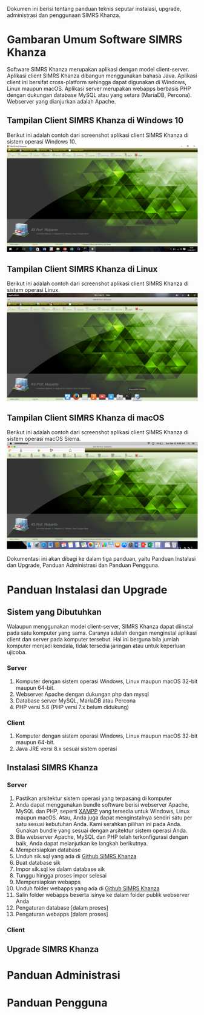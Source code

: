 Dokumen ini berisi tentang panduan teknis seputar instalasi, upgrade, administrasi dan penggunaan SIMRS Khanza.
# Gambaran Umum Software SIMRS Khanza
Software SIMRS Khanza merupakan aplikasi dengan model client-server. Aplikasi client SIMRS Khanza dibangun menggunakan bahasa Java.  Aplikasi client ini bersifat cross-platform sehingga dapat digunakan di Windows, Linux maupun macOS.  Aplikasi server merupakan webapps berbasis PHP dengan dukungan database MySQL atau yang setara (MariaDB, Percona). Webserver yang dianjurkan adalah Apache.
## Tampilan Client SIMRS Khanza di Windows 10
Berikut ini adalah contoh dari screenshot aplikasi client SIMRS Khanza di sistem operasi Windows 10.
![client on windows](images/main-windows.png)
## Tampilan Client SIMRS Khanza di Linux
Berikut ini adalah contoh dari screenshot aplikasi client SIMRS Khanza di sistem operasi Linux.
![client on linux](images/main-linux.png)
## Tampilan Client SIMRS Khanza di macOS
Berikut ini adalah contoh dari screenshot aplikasi client SIMRS Khanza di sistem operasi macOS Sierra.
![client on macos](images/main-macos.png)


Dokumentasi ini akan dibagi ke dalam tiga panduan, yaitu Panduan Instalasi dan Upgrade, Panduan Administrasi dan Panduan Pengguna.

# Panduan Instalasi dan Upgrade
## Sistem yang Dibutuhkan
Walaupun menggunakan model client-server, SIMRS Khanza dapat diinstal pada satu komputer yang sama.  Caranya adalah dengan menginstal aplikasi client dan server pada komputer tersebut.  Hal ini berguna bila jumlah komputer menjadi kendala, tidak tersedia jaringan atau untuk keperluan ujicoba.
### Server
1. Komputer dengan sistem operasi Windows, Linux maupun macOS 32-bit maupun 64-bit.
2. Webserver Apache dengan dukungan php dan mysql
3. Database server MySQL, MariaDB atau Percona
4. PHP versi 5.6 (PHP versi 7.x belum didukung)

### Client
1. Komputer dengan sistem operasi Windows, Linux maupun macOS 32-bit maupun 64-bit.
2. Java JRE versi 8.x sesuai sistem operasi

## Instalasi SIMRS Khanza

### Server
1. Pastikan arsitektur sistem operasi yang terpasang di komputer
2. Anda dapat menggunakan bundle software berisi webserver Apache, MySQL dan PHP, seperti [XAMPP](https://www.apachefriends.org/download.html) yang tersedia untuk Windows, Linux maupun macOS.  Atau, Anda juga dapat menginstalnya sendiri satu per satu sesuai kebutuhan Anda.  Kami serahkan pilihan ini pada Anda.  Gunakan bundle yang sesuai dengan arsitektur sistem operasi Anda.
3. Bila webserver Apache, MySQL dan PHP telah terkonfigurasi dengan baik, Anda dapat melanjutkan ke langkah berikutnya.
4. Mempersiapkan database
  1. Unduh sik.sql yang ada di [Github SIMRS Khanza](https://github.com/mas-elkhanza/SIMRS-Khanza)
  2. Buat database sik
  3. Impor sik.sql ke dalam database sik
  4. Tunggu hingga proses impor selesai
5. Mempersiapkan webapps
  1. Unduh folder webapps yang ada di [Github SIMRS Khanza](https://github.com/mas-elkhanza/SIMRS-Khanza)
  2. Salin folder webapps beserta isinya ke dalam folder publik webserver Anda
6.  Pengaturan database
  [dalam proses]
7.  Pengaturan webapps
  [dalam proses]

### Client

## Upgrade SIMRS Khanza

# Panduan Administrasi
# Panduan Pengguna